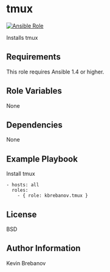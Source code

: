 tmux
====

[![Ansible Role](https://img.shields.io/ansible/role/3951.svg)](https://galaxy.ansible.com/list#/roles/3951)

Installs tmux

Requirements
------------

This role requires Ansible 1.4 or higher.

Role Variables
--------------

None

Dependencies
------------

None

Example Playbook
----------------

Install tmux
```
- hosts: all
  roles:
    - { role: kbrebanov.tmux }
```

License
-------

BSD

Author Information
------------------

Kevin Brebanov
